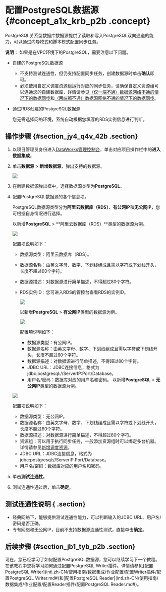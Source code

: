 # 配置PostgreSQL数据源 {#concept_a1x_krb_p2b .concept}

PostgreSQL关系型数据库数据源提供了读取和写入PostgreSQL双向通道的能力，可以通过向导模式和脚本模式配置同步任务。

**说明：** 如果是在VPC环境下的PostgreSQL，需要注意以下问题。

-   自建的PostgreSQL数据源
    -   不支持测试连通性，但仍支持配置同步任务，创建数据源时单击**确认**即可。
    -   必须使用自定义调度资源组运行对应的同步任务，请确保自定义资源组可以连通您的自建数据库，详情请参见[（仅一端不通）数据源网络不通的情况下的数据同步](intl.zh-CN/使用指南/数据集成/最佳实践/（仅一端不通）数据源网络不通的情况下的数据同步.md#)和[（两端都不通）数据源网络不通的情况下的数据同步](intl.zh-CN/使用指南/数据集成/最佳实践/（两端都不通）数据源网络不通的情况下的数据同步.md#)。
-   通过RDS创建的PostgreSQL数据源

    您无需选择网络环境，系统自动根据您填写的RDS实例信息进行判断。


## 操作步骤 {#section_jy4_q4v_42b .section}

1.  以项目管理员身份进入[DataWorks管理控制台](https://workbench.data.aliyun.com/console)，单击对应项目操作栏中的**进入数据集成**。
2.  单击**数据源** \> **新增数据源**，弹出支持的数据源。

    ![](http://static-aliyun-doc.oss-cn-hangzhou.aliyuncs.com/assets/img/16211/15421915017572_zh-CN.png)

3.  在新建数据源弹出框中，选择数据源类型为**PostgreSQL**。
4.  配置PostgreSQL数据源的各个信息项。

    PostgreSQL数据源类型分为**阿里云数据库（RDS）**、**有公网IP**和**无公网IP**，您可根据自身情况进行选择。

    以新增**PostgreSQL** \> **阿里云数据库（RDS）**类型的数据源为例。

    ![](http://static-aliyun-doc.oss-cn-hangzhou.aliyuncs.com/assets/img/16211/15421915017581_zh-CN.png)

    配置项说明如下：

    -   数据源类型：阿里云数据库（RDS）。
    -   数据源名称：由英文字母、数字、下划线组成且需以字符或下划线开头，长度不超过60个字符。
    -   数据源描述：对数据源进行简单描述，不得超过80个字符。
    -   RDS实例ID：您可进入RDS的管控台查看RDS的实例ID。

        ![](http://static-aliyun-doc.oss-cn-hangzhou.aliyuncs.com/assets/img/16211/15421915017582_zh-CN.png)

        以新增**PostgreSQL** \> **有公网IP**类型的数据源为例。

        ![](http://static-aliyun-doc.oss-cn-hangzhou.aliyuncs.com/assets/img/16211/15421915017584_zh-CN.png)

        配置项说明如下：

        -   数据源类型：有公网IP。
        -   数据源名称：由英文字母、数字、下划线组成且需以字符或下划线开头，长度不超过60个字符。
        -   数据源描述：对数据源进行简单描述，不得超过80个字符。
        -   JDBC URL：JDBC连接信息，格式为jdbc:postgresql://ServerIP:Port/Database。
        -   用户名/密码：数据库对应的用户名和密码。
    以新增**PostgreSQL** \> **无公网IP**类型的数据源为例。

    ![](http://static-aliyun-doc.oss-cn-hangzhou.aliyuncs.com/assets/img/16211/15421915017585_zh-CN.png)

    配置项说明如下：

    -   数据源类型：无公网IP。
    -   数据源名称：由英文字母、数字、下划线组成且需以字符或下划线开头，长度不超过60个字符。
    -   数据源描述：对数据源进行简单描述，不得超过80个字符。
    -   资源组：可以用于执行同步任务，一般添加资源组时可以绑定多台机器。详情请参见[新增调度资源](intl.zh-CN/使用指南/数据集成/常见配置/新增调度资源.md#)。
    -   JDBC URL：JDBC连接信息，格式为jdbc:postgresql://ServerIP:Port/Database。
    -   用户名/密码：数据库对应的用户名和密码。
5.  单击**测试连通性**。
6.  测试连通性通过后，单击**确定**。

## 测试连通性说明 { .section}

-   经典网络下，能够提供测试连通性能力，可以判断输入的JDBC URL、用户名/密码是否正确。
-   专有网络和无公网IP，目前不支持数据源连通性测试，直接单击**确定**。

## 后续步骤 {#section_jb1_tyb_p2b .section}

现在，您已经学习了如何配置PostgreSQL数据源，您可以继续学习下一个教程。在该教程中您将学习如何通过配置PostgreSQL Writer插件。详情请参见[配置PostgreSQL Writer](intl.zh-CN/使用指南/数据集成/作业配置/配置Writer插件/配置PostgreSQL Writer.md#)和[配置PostgreSQL Reader](intl.zh-CN/使用指南/数据集成/作业配置/配置Reader插件/配置PostgreSQL  Reader.md#)。

